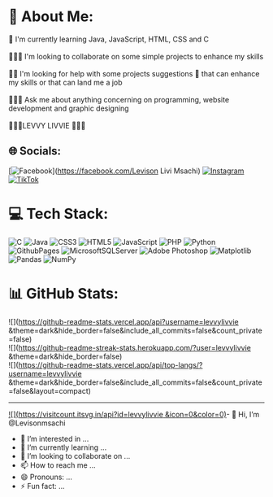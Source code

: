 # 💫 About Me:
📡 I'm currently learning Java, JavaScript, HTML, CSS and C<br><br>🥷🧑‍💻 I'm looking to collaborate on some simple projects to enhance my skills <br><br>🤜🤛 I'm looking for help with some projects suggestions 🙂 that can enhance my skills or that can land me a job<br><br>🥷🧑‍💻 Ask me about anything concerning on programming, website development and graphic designing <br><br>🥷🧑‍💻LEVVY LIVVIE 🥷🧑‍💻<br>


## 🌐 Socials:
[![Facebook](https://img.shields.io/badge/Facebook-%231877F2.svg?logo=Facebook&logoColor=white)](https://facebook.com/Levison Livi Msachi) [![Instagram](https://img.shields.io/badge/Instagram-%23E4405F.svg?logo=Instagram&logoColor=white)](https://instagram.com/levvylivvie ) [![TikTok](https://img.shields.io/badge/TikTok-%23000000.svg?logo=TikTok&logoColor=white)](https://tiktok.com/@levvylivvie ) 

# 💻 Tech Stack:
![C](https://img.shields.io/badge/c-%2300599C.svg?style=for-the-badge&logo=c&logoColor=white) ![Java](https://img.shields.io/badge/java-%23ED8B00.svg?style=for-the-badge&logo=openjdk&logoColor=white) ![CSS3](https://img.shields.io/badge/css3-%231572B6.svg?style=for-the-badge&logo=css3&logoColor=white) ![HTML5](https://img.shields.io/badge/html5-%23E34F26.svg?style=for-the-badge&logo=html5&logoColor=white) ![JavaScript](https://img.shields.io/badge/javascript-%23323330.svg?style=for-the-badge&logo=javascript&logoColor=%23F7DF1E) ![PHP](https://img.shields.io/badge/php-%23777BB4.svg?style=for-the-badge&logo=php&logoColor=white) ![Python](https://img.shields.io/badge/python-3670A0?style=for-the-badge&logo=python&logoColor=ffdd54) ![GithubPages](https://img.shields.io/badge/github%20pages-121013?style=for-the-badge&logo=github&logoColor=white) ![MicrosoftSQLServer](https://img.shields.io/badge/Microsoft%20SQL%20Server-CC2927?style=for-the-badge&logo=microsoft%20sql%20server&logoColor=white) ![Adobe Photoshop](https://img.shields.io/badge/adobe%20photoshop-%2331A8FF.svg?style=for-the-badge&logo=adobe%20photoshop&logoColor=white) ![Matplotlib](https://img.shields.io/badge/Matplotlib-%23ffffff.svg?style=for-the-badge&logo=Matplotlib&logoColor=black) ![Pandas](https://img.shields.io/badge/pandas-%23150458.svg?style=for-the-badge&logo=pandas&logoColor=white) ![NumPy](https://img.shields.io/badge/numpy-%23013243.svg?style=for-the-badge&logo=numpy&logoColor=white)
# 📊 GitHub Stats:
![](https://github-readme-stats.vercel.app/api?username=levvylivvie &theme=dark&hide_border=false&include_all_commits=false&count_private=false)<br/>
![](https://github-readme-streak-stats.herokuapp.com/?user=levvylivvie &theme=dark&hide_border=false)<br/>
![](https://github-readme-stats.vercel.app/api/top-langs/?username=levvylivvie &theme=dark&hide_border=false&include_all_commits=false&count_private=false&layout=compact)

---
[![](https://visitcount.itsvg.in/api?id=levvylivvie &icon=0&color=0)](https://visitcount.itsvg.in)- 👋 Hi, I’m @Levisonmsachi
- 👀 I’m interested in ...
- 🌱 I’m currently learning ...
- 💞️ I’m looking to collaborate on ...
- 📫 How to reach me ...
- 😄 Pronouns: ...
- ⚡ Fun fact: ...

<!---
Levisonmsachi/Levisonmsachi is a ✨ special ✨ repository because its `README.md` (this file) appears on your GitHub profile.
You can click the Preview link to take a look at your changes.
--->
